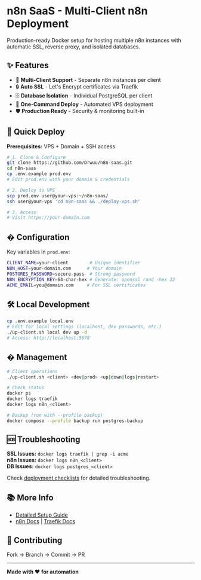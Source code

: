 # n8n SaaS - Multi-Client n8n Deployment

Production-ready Docker setup for hosting multiple n8n instances with automatic SSL, reverse proxy, and isolated databases.

## ✨ Features

- 🏢 **Multi-Client Support** - Separate n8n instances per client
- 🔒 **Auto SSL** - Let's Encrypt certificates via Traefik
- 🗄️ **Database Isolation** - Individual PostgreSQL per client  
- 🚀 **One-Command Deploy** - Automated VPS deployment
- 🛡️ **Production Ready** - Security & monitoring built-in

## 🚀 Quick Deploy

**Prerequisites:** VPS + Domain + SSH access

```bash
# 1. Clone & Configure
git clone https://github.com/Drwuu/n8n-saas.git
cd n8n-saas
cp .env.example prod.env
# Edit prod.env with your domain & credentials

# 2. Deploy to VPS
scp prod.env user@your-vps:~/n8n-saas/
ssh user@your-vps 'cd n8n-saas && ./deploy-vps.sh'

# 3. Access
# Visit https://your-domain.com
```

## � Configuration

Key variables in `prod.env`:

```bash
CLIENT_NAME=your-client        # Unique identifier
N8N_HOST=your-domain.com      # Your domain  
POSTGRES_PASSWORD=secure-pass  # Strong password
N8N_ENCRYPTION_KEY=64-char-hex # Generate: openssl rand -hex 32
ACME_EMAIL=you@domain.com     # For SSL certificates
```

## 🛠️ Local Development

```bash
cp .env.example local.env
# Edit for local settings (localhost, dev passwords, etc.)
./up-client.sh local dev up -d
# Access: http://localhost:5678
```

## � Management

```bash
# Client operations
./up-client.sh <client> <dev|prod> <up|down|logs|restart>

# Check status
docker ps
docker logs traefik
docker logs n8n_<client>

# Backup (run with --profile backup)
docker compose --profile backup run postgres-backup
```

## 🆘 Troubleshooting

**SSL Issues:** `docker logs traefik | grep -i acme`  
**n8n Issues:** `docker logs n8n_<client>`  
**DB Issues:** `docker logs postgres_<client>`

Check [deployment checklists](DEPLOYMENT-CHECKLIST.vps.md) for detailed troubleshooting.

## 📚 More Info

- [Detailed Setup Guide](DEPLOYMENT-CHECKLIST.vps.md)
- [n8n Docs](https://docs.n8n.io/) | [Traefik Docs](https://doc.traefik.io/)

## 🤝 Contributing

Fork → Branch → Commit → PR

---

**Made with ❤️ for automation**